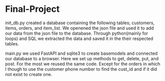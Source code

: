 # Final-Project

init_db.py created a database containing the following tables; customers, items, orders, and item_list. We openened the json file and used it to add our data from the json file to the database. Through python(mainly for loops) and SQL we extracted the data and saved it in the their respected tables. 

main.py we used FastAPI and sqlite3 to create basemodels and connected our database to a browser. Here we set up methods to get, delete, put, and post. For the most we reused the same code. Except for the orders in which I though to use the customer phone number to find the cust_id and if it did not exist to create one. 
